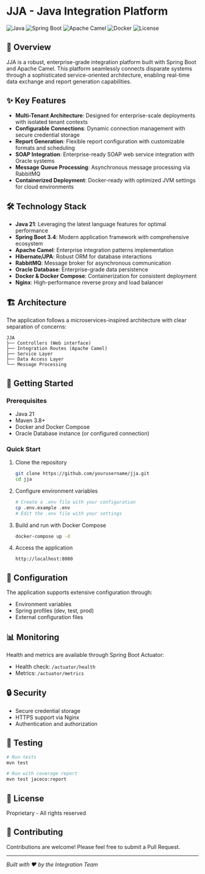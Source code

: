 # JJA - Java Integration Platform

![Java](https://img.shields.io/badge/Java-21-orange)
![Spring Boot](https://img.shields.io/badge/Spring%20Boot-3.4.4-brightgreen)
![Apache Camel](https://img.shields.io/badge/Apache%20Camel-4.10.2-red)
![Docker](https://img.shields.io/badge/Docker-Ready-blue)
![License](https://img.shields.io/badge/License-Proprietary-lightgrey)

## 🚀 Overview

JJA is a robust, enterprise-grade integration platform built with Spring Boot and Apache Camel. This platform seamlessly connects disparate systems through a sophisticated service-oriented architecture, enabling real-time data exchange and report generation capabilities.

## ✨ Key Features

- **Multi-Tenant Architecture**: Designed for enterprise-scale deployments with isolated tenant contexts
- **Configurable Connections**: Dynamic connection management with secure credential storage
- **Report Generation**: Flexible report configuration with customizable formats and scheduling
- **SOAP Integration**: Enterprise-ready SOAP web service integration with Oracle systems
- **Message Queue Processing**: Asynchronous message processing via RabbitMQ
- **Containerized Deployment**: Docker-ready with optimized JVM settings for cloud environments

## 🛠️ Technology Stack

- **Java 21**: Leveraging the latest language features for optimal performance
- **Spring Boot 3.4**: Modern application framework with comprehensive ecosystem
- **Apache Camel**: Enterprise integration patterns implementation
- **Hibernate/JPA**: Robust ORM for database interactions
- **RabbitMQ**: Message broker for asynchronous communication
- **Oracle Database**: Enterprise-grade data persistence
- **Docker & Docker Compose**: Containerization for consistent deployment
- **Nginx**: High-performance reverse proxy and load balancer

## 🏗️ Architecture

The application follows a microservices-inspired architecture with clear separation of concerns:

```
JJA
├── Controllers (Web interface)
├── Integration Routes (Apache Camel)
├── Service Layer
├── Data Access Layer
└── Message Processing
```

## 🚀 Getting Started

### Prerequisites

- Java 21
- Maven 3.8+
- Docker and Docker Compose
- Oracle Database instance (or configured connection)

### Quick Start

1. Clone the repository
   ```bash
   git clone https://github.com/yourusername/jja.git
   cd jja
   ```

2. Configure environment variables
   ```bash
   # Create a .env file with your configuration
   cp .env.example .env
   # Edit the .env file with your settings
   ```

3. Build and run with Docker Compose
   ```bash
   docker-compose up -d
   ```

4. Access the application
   ```
   http://localhost:8080
   ```

## 🔧 Configuration

The application supports extensive configuration through:

- Environment variables
- Spring profiles (dev, test, prod)
- External configuration files

## 📊 Monitoring

Health and metrics are available through Spring Boot Actuator:

- Health check: `/actuator/health`
- Metrics: `/actuator/metrics`

## 🔒 Security

- Secure credential storage
- HTTPS support via Nginx
- Authentication and authorization

## 🧪 Testing

```bash
# Run tests
mvn test

# Run with coverage report
mvn test jacoco:report
```

## 📄 License

Proprietary - All rights reserved

## 🤝 Contributing

Contributions are welcome! Please feel free to submit a Pull Request.

---

*Built with ❤️ by the Integration Team*
